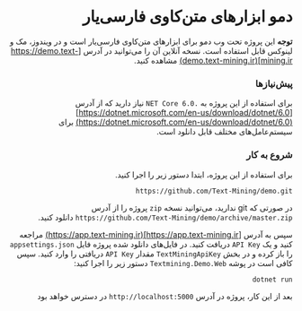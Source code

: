 <div dir="rtl">
  
# دمو ابزارهای متن‌کاوی فارسی‌یار 


**توجه** این پروژه تحت وب دمو برای ابزارهای متن‌کاوی فارسی‌یار است و در ویندوز، مک و لینوکس قابل استفاده است. نسخه آنلاین آن را می‌توانید در آدرس [https://demo.text-mining.ir](demo.text-mining.ir) مشاهده کنید.

### پیش‌نیازها
برای استفاده از این پروژه به `.NET Core 6.0` نیاز دارید که از آدرس [https://dotnet.microsoft.com/en-us/download/dotnet/6.0](https://dotnet.microsoft.com/en-us/download/dotnet/6.0) برای سیستم‌عامل‌های مختلف قابل دانلود است.


### شروع به کار
برای استفاده از این پروژه، ابتدا دستور زیر را اجرا کنید.

`https://github.com/Text-Mining/demo.git`

در صورتی که git ندارید، می‌توانید نسخه `zip` پروژه را از آدرس `https://github.com/Text-Mining/demo/archive/master.zip` دانلود کنید.

سپس به آدرس [https://app.text-mining.ir](https://app.text-mining.ir) مراجعه کنید و یک `API Key` دریافت کنید. در فایل‌های دانلود شده پروژه فایل `appsettings.json` را باز کرده و در بخش `TextMiningApiKey` مقدار `API Key` دریافتی را وارد کنید. سپس کافی است در پوشه `Textmining.Demo.Web` دستور زیر را اجرا کنید:

`dotnet run`

بعد از این کار، پروژه در آدرس `http://localhost:5000` در دسترس خواهد بود

</div>
